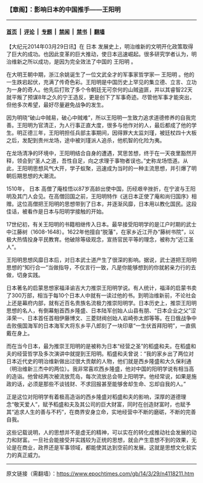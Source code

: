 ### 【章阁】：影响日本的中国推手——王阳明

---

#### [首页](../../../..?n4118211) &nbsp;|&nbsp; [评论](../../../../../epoch-comment?n4118211) &nbsp;|&nbsp; [专题](../../../../../epoch-special?n4118211) &nbsp;|&nbsp; [禁闻](../../../../../epoch-news?n4118211) &nbsp;|&nbsp; [禁书](../../../../../books?n4118211) &nbsp;|&nbsp; [翻墙](https://github.com/gfw-breaker/nogfw/blob/master/README.md?n4118211)


<div class="post_content" id="artbody" itemprop="articleBody">
 <!-- article content begin -->
 <p>
  【大纪元2014年03月29日讯】在
  <ok href="https://www.epochtimes.com/gb/tag/%E6%97%A5%E6%9C%AC.html">
   日本
  </ok>
  发展史上，明治维新的文明开化政策取得了巨大的成功。也因此变革的巨大推动，使日本迅速崛起。很多研究学者认为，明治维新之所以成功，是因为完全效法了中国的
  <ok href="https://www.epochtimes.com/gb/tag/%E7%8E%8B%E9%98%B3%E6%98%8E.html">
   王阳明
  </ok>
  。
 </p>
 <p>
  在大明王朝中期，浙江余姚诞生了一位文武全才的军事家哲学家—
  <ok href="https://www.epochtimes.com/gb/tag/%E7%8E%8B%E9%98%B3%E6%98%8E.html">
   王阳明
  </ok>
  。他的一生跌宕起伏，充满了传奇色彩。王阳明是中国历史上罕见的集立德、立言、立功为一身的奇人。他先后打败了多个令朝廷无可奈何的山贼盗匪，并以其睿智22天就平叛了预谋8年之久的宁王造反，更是创下了军事奇迹。尽管他军事才能突出，但他多次希望，最好尽量避免战争的发生。
 </p>
 <p>
  因为明晓“破山中贼易，破心中贼难”，所以王阳明一生致力追求道德修养的自我完善。王阳明为官清正，为人行事正直大度，很多与他作对的人，最后都成了他的学生。明正德三年，王阳明担任兵部主事期间，因得罪大太监刘瑾，被廷杖四十大板之后，发配到贵州龙场，途中被刘瑾派人追杀，他机智的化险为夷。
 </p>
 <p>
  在龙场清净的环境中，王阳明结合自身的遭遇，冥思苦想，终于在一天夜里豁然开释，领会到“圣人之道，吾性自足，向之求理于事物者误也。”史称龙场悟道。从此，王阳明思想风气大开，学子蚁聚，迅速成为当时的一种主流思想，并引爆了明朝后期思想的大潮流。
 </p>
 <p>
  1510年，
  <ok href="https://www.epochtimes.com/gb/tag/%E6%97%A5%E6%9C%AC.html">
   日本
  </ok>
  高僧了庵桂悟以87岁高龄出使中国，历经艰辛挫折，在宁波与王阳明及其门人会见。在高僧回国之前，王阳明特作《送日本正使了庵和尚归国序》相赠。这位高僧把王阳明的思想带到了日本，并逐渐风靡，日本用以教化国民。这段佳话，被看作是日本与阳明学接触的开始。
 </p>
 <p>
  17世纪初，有关王阳明的书籍相继传入日本。最早接受阳明学的是江户时期的武士中江藤树（1608-1648）。1622年他擅自“脱藩”，在家乡近江开办“藤树书院”，以极大热情投身平民教育。他破除等级观念，宣扬官民平等的理念，被称为“近江圣人”。
 </p>
 <p>
  王阳明思想风靡日本后，对日本武士道产生了很深的影响。据说，武士道把王阳明思想的“知行合一”当做指导，不仅言行一致，凡是你能够想到的你就躬亲力行的去做，切身实践。
 </p>
 <p>
  日本著名的启蒙思想家福泽谕吉大力推崇王阳明学说。有人统计，福泽的启蒙书卖了300万部，相当于每10个日本人中就有一读过他的书。到明治维新前，不论社会上还是幕府内部，就有近百名贵族名流极力推崇阳明学。日本历史上，推崇王阳明思想的名人，有倒幕魁首西乡隆盛、日本陆军创始人山县有朋、“日本企业之父”涩泽荣一、日本首任首相伊藤博文、三菱财阀创始人岩崎弥太郎等等。在日俄战争中击败俄国海军的日本海军大将东乡平八郎刻了一块印章“一生伏首拜阳明”，一直佩戴在身上。
 </p>
 <p>
  而在当今日本，最为推崇王阳明的是被称为日本“经营之圣”的稻盛和夫。在稻盛和夫的经营哲学及多次演讲中就提到王阳明。稻盛和夫曾说：“我的家乡出了两位对日本近代史的明治维新做出过很大贡献的人物，他们就是西乡隆盛和大久保利通（明治维新三杰中的两位）。我非常喜欢西乡隆盛，他对中国的阳明学说有相当高的造诣。他曾经两次被流放荒岛，每次流放总会带上阳明学。他经常说，如果是施政的话，必须是那些不谈钱财、不求回报甚至能够舍却生命、忘却自我的人。”
 </p>
 <p>
  正是这位对阳明学有着极高造诣的西乡隆盛对稻盛和夫的影响，深厚的道德理念“敬天爱人”，赋予稻盛和夫及其公司的巨大财富，同时在创造财富时，也赋予其“追求人生的善与不朽”，在商界安身立命，实地经营中不断的磨砺，不断的完善自我。
 </p>
 <p>
  这些记载说明，人的思想并不是虚无的精神，可以实在的转化成推动社会发展的动力和财富。一旦社会能接受并实践较为正统的思想，就会产生意想不到的效果，无论是在商业，政界还是军事领域，都能使其达到空前的发展。这就是思想文化软实力的真正威力。
 </p>
 <p>
  <!-- article content end -->
  <div id="below_article_ad">
  </div>
 </p>
</div>


---

原文链接（需翻墙）：https://www.epochtimes.com/gb/14/3/29/n4118211.htm
